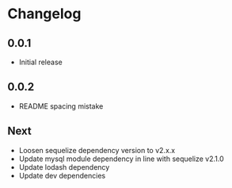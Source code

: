 # Changelog

## 0.0.1

* Initial release

## 0.0.2

* README spacing mistake

## Next

* Loosen sequelize dependency version to v2.x.x
* Update mysql module dependency in line with sequelize v2.1.0
* Update lodash dependency
* Update dev dependencies
